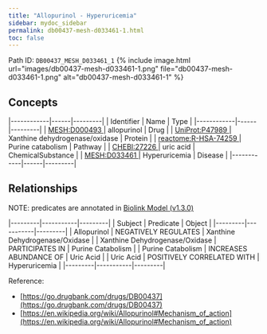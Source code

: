 ```yaml
---
title: "Allopurinol - Hyperuricemia"
sidebar: mydoc_sidebar
permalink: db00437-mesh-d033461-1.html
toc: false 
---
```



Path ID: `DB00437_MESH_D033461_1`
{% include image.html url="images/db00437-mesh-d033461-1.png" file="db00437-mesh-d033461-1.png" alt="db00437-mesh-d033461-1" %}

## Concepts

|------------|------|---------|
| Identifier | Name | Type    |
|------------|------|---------|
| <a href="https://identifiers.org/MESH:D000493">MESH:D000493 </a> | allopurinol | Drug |
| <a href="https://identifiers.org/UniProt:P47989">UniProt:P47989 </a> | Xanthine dehydrogenase/oxidase | Protein |
| <a href="https://identifiers.org/reactome:R-HSA-74259">reactome:R-HSA-74259 </a> | Purine catabolism | Pathway |
| <a href="https://identifiers.org/CHEBI:27226">CHEBI:27226 </a> | uric acid | ChemicalSubstance |
| <a href="https://identifiers.org/MESH:D033461">MESH:D033461 </a> | Hyperuricemia | Disease |
|------------|------|---------|

## Relationships


NOTE: predicates are annotated in <a href="https://github.com/biolink/biolink-model/releases/tag/v1.3.0">Biolink Model (v1.3.0)</a>

|---------|-----------|---------|
| Subject | Predicate | Object  |
|---------|-----------|---------|
| Allopurinol | NEGATIVELY REGULATES | Xanthine Dehydrogenase/Oxidase |
| Xanthine Dehydrogenase/Oxidase | PARTICIPATES IN | Purine Catabolism |
| Purine Catabolism | INCREASES ABUNDANCE OF | Uric Acid |
| Uric Acid | POSITIVELY CORRELATED WITH | Hyperuricemia |
|---------|-----------|---------|

Reference: 
  - [https://go.drugbank.com/drugs/DB00437](https://go.drugbank.com/drugs/DB00437)
  - [https://en.wikipedia.org/wiki/Allopurinol#Mechanism_of_action](https://en.wikipedia.org/wiki/Allopurinol#Mechanism_of_action)
